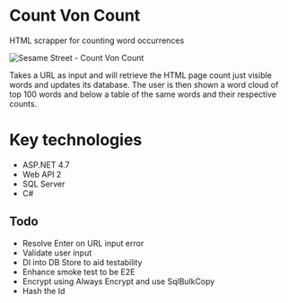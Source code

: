 # Count Von Count
HTML scrapper for counting word occurrences 

![Sesame Street - Count Von Count](https://pbs.twimg.com/profile_images/2184519702/CountVonCount_400x400.jpg)

Takes a URL as input and will retrieve the HTML page count just visible words and updates its database. The user is then shown a word cloud of top 100 words and below a table of the same words and their respective counts.

# Key technologies
- ASP.NET 4.7
- Web API 2
- SQL Server
- C#

## Todo
- Resolve Enter on URL input error
- Validate user input
- DI into DB Store to aid testability
- Enhance smoke test to be E2E
- Encrypt using Always Encrypt and use SqlBulkCopy
- Hash the Id

